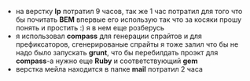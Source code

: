  + на верстку **lp** потратил 9 часов, так же 1 час потратил для того что бы почитать **BEM** впервые его использую так что за косяки прошу понять и простить :) я в нем еще розберусь
  + я использовал **compass** для генерации спрайтов и для префиксаторов, сгенерированые спрайты я тоже залил что бы не надо было запускать **grunt**, что бы перебилдать проэкт для **compass**-а нужно еще **Ruby** и соответствующий **gem**
 + верстка мейла находится в папке **mail** потратил 2 часа